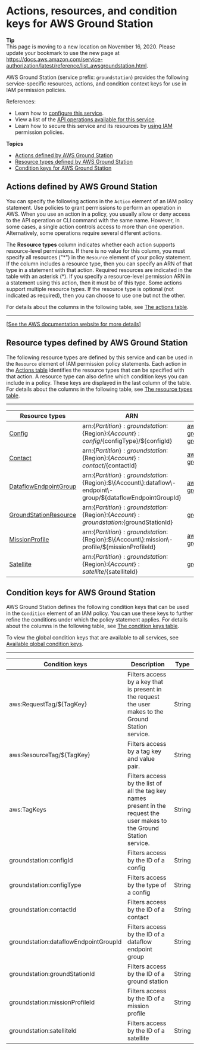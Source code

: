 # Actions, resources, and condition keys for AWS Ground Station<a name="list_awsgroundstation"></a>

**Tip**  
This page is moving to a new location on November 16, 2020\. Please update your bookmark to use the new page at [https://docs\.aws\.amazon\.com/service\-authorization/latest/reference/list\_awsgroundstation\.html](https://docs.aws.amazon.com/service-authorization/latest/reference/list_awsgroundstation.html)\. 

AWS Ground Station \(service prefix: `groundstation`\) provides the following service\-specific resources, actions, and condition context keys for use in IAM permission policies\.

References:
+ Learn how to [configure this service](https://docs.aws.amazon.com/ground-station/latest/ug/introduction.html)\.
+ View a list of the [API operations available for this service](https://docs.aws.amazon.com/ground-station/latest/APIReference/welcome.html)\.
+ Learn how to secure this service and its resources by [using IAM](https://docs.aws.amazon.com/ground-station/latest/ug/auth-and-access-control.html) permission policies\.

**Topics**
+ [Actions defined by AWS Ground Station](#awsgroundstation-actions-as-permissions)
+ [Resource types defined by AWS Ground Station](#awsgroundstation-resources-for-iam-policies)
+ [Condition keys for AWS Ground Station](#awsgroundstation-policy-keys)

## Actions defined by AWS Ground Station<a name="awsgroundstation-actions-as-permissions"></a>

You can specify the following actions in the `Action` element of an IAM policy statement\. Use policies to grant permissions to perform an operation in AWS\. When you use an action in a policy, you usually allow or deny access to the API operation or CLI command with the same name\. However, in some cases, a single action controls access to more than one operation\. Alternatively, some operations require several different actions\.

The **Resource types** column indicates whether each action supports resource\-level permissions\. If there is no value for this column, you must specify all resources \("\*"\) in the `Resource` element of your policy statement\. If the column includes a resource type, then you can specify an ARN of that type in a statement with that action\. Required resources are indicated in the table with an asterisk \(\*\)\. If you specify a resource\-level permission ARN in a statement using this action, then it must be of this type\. Some actions support multiple resource types\. If the resource type is optional \(not indicated as required\), then you can choose to use one but not the other\.

For details about the columns in the following table, see [The actions table](reference_policies_actions-resources-contextkeys.md#actions_table)\.


****  
[\[See the AWS documentation website for more details\]](http://docs.aws.amazon.com/IAM/latest/UserGuide/list_awsgroundstation.html)

## Resource types defined by AWS Ground Station<a name="awsgroundstation-resources-for-iam-policies"></a>

The following resource types are defined by this service and can be used in the `Resource` element of IAM permission policy statements\. Each action in the [Actions table](#awsgroundstation-actions-as-permissions) identifies the resource types that can be specified with that action\. A resource type can also define which condition keys you can include in a policy\. These keys are displayed in the last column of the table\. For details about the columns in the following table, see [The resource types table](reference_policies_actions-resources-contextkeys.md#resources_table)\.


****  

| Resource types | ARN | Condition keys | 
| --- | --- | --- | 
|   [ Config ](https://docs.aws.amazon.com/ground-station/latest/APIReference/API_ConfigListItem.html)  |  arn:$\{Partition\}:groundstation:$\{Region\}:$\{Account\}:config/$\{configType\}/$\{configId\}  |   [ aws:ResourceTag/$\{TagKey\} ](#awsgroundstation-aws_ResourceTag___TagKey_)   [ groundstation:configId ](#awsgroundstation-groundstation_configId)   [ groundstation:configType ](#awsgroundstation-groundstation_configType)   | 
|   [ Contact ](https://docs.aws.amazon.com/ground-station/latest/APIReference/API_ContactData.html)  |  arn:$\{Partition\}:groundstation:$\{Region\}:$\{Account\}:contact/$\{contactId\}  |   [ aws:ResourceTag/$\{TagKey\} ](#awsgroundstation-aws_ResourceTag___TagKey_)   [ groundstation:contactId ](#awsgroundstation-groundstation_contactId)   | 
|   [ DataflowEndpointGroup ](https://docs.aws.amazon.com/ground-station/latest/APIReference/API_DataflowEndpoint.html)  |  arn:$\{Partition\}:groundstation:$\{Region\}:$\{Account\}:dataflow\-endpoint\-group/$\{dataflowEndpointGroupId\}  |   [ aws:ResourceTag/$\{TagKey\} ](#awsgroundstation-aws_ResourceTag___TagKey_)   [ groundstation:dataflowEndpointGroupId ](#awsgroundstation-groundstation_dataflowEndpointGroupId)   | 
|   [ GroundStationResource ](https://docs.aws.amazon.com/ground-station/latest/APIReference/API_GroundStationData.html)  |  arn:$\{Partition\}:groundstation:$\{Region\}:$\{Account\}:groundstation:$\{groundStationId\}  |   [ groundstation:groundStationId ](#awsgroundstation-groundstation_groundStationId)   | 
|   [ MissionProfile ](https://docs.aws.amazon.com/ground-station/latest/APIReference/API_MissionProfileListItem.html)  |  arn:$\{Partition\}:groundstation:$\{Region\}:$\{Account\}:mission\-profile/$\{missionProfileId\}  |   [ aws:ResourceTag/$\{TagKey\} ](#awsgroundstation-aws_ResourceTag___TagKey_)   [ groundstation:missionProfileId ](#awsgroundstation-groundstation_missionProfileId)   | 
|   [ Satellite ](https://docs.aws.amazon.com/ground-station/latest/APIReference/API_SatelliteListItem.html)  |  arn:$\{Partition\}:groundstation:$\{Region\}:$\{Account\}:satellite/$\{satelliteId\}  |   [ groundstation:satelliteId ](#awsgroundstation-groundstation_satelliteId)   | 

## Condition keys for AWS Ground Station<a name="awsgroundstation-policy-keys"></a>

AWS Ground Station defines the following condition keys that can be used in the `Condition` element of an IAM policy\. You can use these keys to further refine the conditions under which the policy statement applies\. For details about the columns in the following table, see [The condition keys table](reference_policies_actions-resources-contextkeys.md#context_keys_table)\.

To view the global condition keys that are available to all services, see [Available global condition keys](reference_policies_condition-keys.html#AvailableKeys)\.


****  

| Condition keys | Description | Type | 
| --- | --- | --- | 
|   aws:RequestTag/$\{TagKey\}  | Filters access by a key that is present in the request the user makes to the Ground Station service\. | String | 
|   aws:ResourceTag/$\{TagKey\}  | Filters access by a tag key and value pair\. | String | 
|   aws:TagKeys  | Filters access by the list of all the tag key names present in the request the user makes to the Ground Station service\. | String | 
|   groundstation:configId  | Filters access by the ID of a config | String | 
|   groundstation:configType  | Filters access by the type of a config | String | 
|   groundstation:contactId  | Filters access by the ID of a contact | String | 
|   groundstation:dataflowEndpointGroupId  | Filters access by the ID of a dataflow endpoint group | String | 
|   groundstation:groundStationId  | Filters access by the ID of a ground station | String | 
|   groundstation:missionProfileId  | Filters access by the ID of a mission profile | String | 
|   groundstation:satelliteId  | Filters access by the ID of a satellite | String | 
